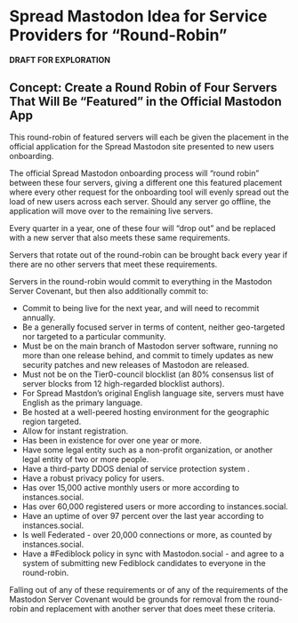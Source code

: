 # Spread Mastodon Idea for Service Providers for “Round-Robin”

**DRAFT FOR EXPLORATION**

## Concept: Create a Round Robin of Four Servers That Will Be “Featured” in the Official Mastodon App

This round-robin of featured servers will each be given the placement in the official application for the Spread Mastodon site presented to new users onboarding.

The official Spread Mastodon onboarding process will “round robin” between these four servers, giving a different one this featured placement where every other request for the onboarding tool will evenly spread out the load of new users across each server. Should any server go offline, the application will move over to the remaining live servers.

Every quarter in a year, one of these four will “drop out” and be replaced with a new server that also meets these same requirements.

Servers that rotate out of the round-robin can be brought back every year if there are no other servers that meet these requirements.

Servers in the round-robin would commit to everything in the Mastodon Server Covenant, but then also additionally commit to:

- Commit to being live for the next year, and will need to recommit annually.
- Be a generally focused server in terms of content, neither geo-targeted nor targeted to a particular community.
- Must be on the main branch of Mastodon server software, running no more than one release behind, and commit to timely updates as new security patches and new releases of Mastodon are released.
- Must not be on the Tier0-council blocklist (an 80% consensus list of server blocks from 12 high-regarded blocklist authors).
- For Spread Mastdon’s original English language site, servers must have English as the primary language.
- Be hosted at a well-peered hosting environment for the geographic region targeted.
- Allow for instant registration.
- Has been in existence for over one year or more.
- Have some legal entity such as a non-profit organization, or another legal entity of two or more people.
- Have a third-party DDOS denial of service protection system .
- Have a robust privacy policy for users.
- Has over 15,000 active monthly users or more according to instances.social.
- Has over 60,000 registered users or more according to instances.social.
- Have an uptime of over 97 percent over the last year according to instances.social.
- Is well Federated - over 20,000 connections or more, as counted by instances.social.
- Have a #Fediblock policy in sync with Mastodon.social - and agree to a system of submitting new Fediblock candidates to everyone in the round-robin.

Falling out of any of these requirements or of any of the requirements of the Mastodon Server Covenant would be grounds for removal from the round-robin and replacement with another server that does meet these criteria. 
